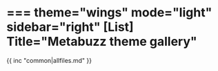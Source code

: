 ===
theme="wings"
mode="light"
sidebar="right"
[List]
Title="Metabuzz theme gallery"
===

{{ inc "common|allfiles.md" }}



